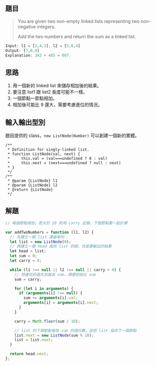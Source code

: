 ## 題目

>You are given two non-empty linked lists representing two non-negative integers.
>
>Add the two numbers and return the sum as a linked list.

```js
Input: l1 = [2,4,3], l2 = [5,6,4]
Output: [7,0,8]
Explanation: 342 + 465 = 807.
```

## 思路

1. 用一個新的 linked list 來儲存相加後的結果。
2. 要注意 list1 跟 list2 長度可能不一樣。
3. 一個節點一節點相加。
4. 相加後可能比 9 還大，需要考慮進位的情況。

## 輸入輸出型別

題目提供的 class，`new ListNode(Number)` 可以創建一個新的實體。
```
/**
 * Definition for singly-linked list.
 * function ListNode(val, next) {
 *     this.val = (val===undefined ? 0 : val)
 *     this.next = (next===undefined ? null : next)
 * }
 */
/**
 * @param {ListNode} l1
 * @param {ListNode} l2
 * @return {ListNode}
 */
```

## 解題
```js
// 每個節點相加，若大於 10 則用 carry 記錄，下個節點要一起計算

var addTwoNumbers = function (l1, l2) {
  // 先建立一個 list 連接串列
  let list = new ListNode(0);
  // 再建立一個 head 指向 list 的頭，也是要輸出的結果
  let head = list;
  let sum = 0;
  let carry = 0;

  while (l1 !== null || l2 !== null || carry > 0) {
    // 把進位的值先加進去 sum，順便初始化 sum
    sum = carry;

    for (let i in arguments) {
      if (arguments[i] !== null) {
        sum += arguments[i].val;
        arguments[i] = arguments[i].next;
      }
    }

    carry = Math.floor(sum / 10);

    // list 的下個節點值為 sum 的個位數，並把 list 指向下一個節點
    list.next = new ListNode(sum % 10);
    list = list.next;
  }

  return head.next;
};
```